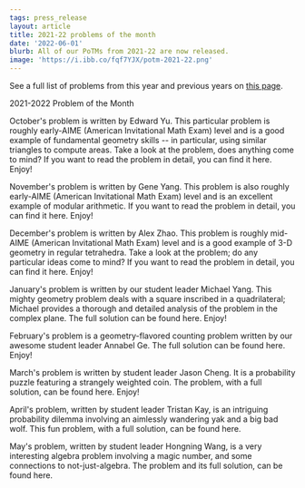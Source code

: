 ```yaml
---
tags: press_release
layout: article
title: 2021-22 problems of the month
date: '2022-06-01'
blurb: All of our PoTMs from 2021-22 are now released.
image: 'https://i.ibb.co/fqf7YJX/potm-2021-22.png'
---
```


See a full list of problems from this year and previous years on [this page](/potm).

2021-2022 Problem of the Month

October's problem is written by Edward Yu. This particular problem is roughly early-AIME (American Invitational Math Exam) level and is a good example of fundamental geometry skills -- in particular, using similar triangles to compute areas. Take a look at the problem, does anything come to mind? If you want to read the problem in detail, you can find it here. Enjoy!

November's problem is written by Gene Yang. This problem is also roughly early-AIME (American Invitational Math Exam) level and is an excellent example of modular arithmetic. If you want to read the problem in detail, you can find it here. Enjoy!

December's problem is written by Alex Zhao. This problem is roughly mid-AIME (American Invitational Math Exam) level and is a good example of 3-D geometry in regular tetrahedra. Take a look at the problem; do any particular ideas come to mind? If you want to read the problem in detail, you can find it here. Enjoy!

January's problem is written by our student leader Michael Yang. This mighty geometry problem deals with a square inscribed in a quadrilateral; Michael provides a thorough and detailed analysis of the problem in the complex plane. The full solution can be found here. Enjoy!

February's problem is a geometry-flavored counting problem written by our awesome student leader Annabel Ge. The full solution can be found here. Enjoy!

March's problem is written by student leader Jason Cheng. It is a probability puzzle featuring a strangely weighted coin. The problem, with a full solution, can be found here. Enjoy!

April's problem, written by student leader Tristan Kay, is an intriguing probability dilemma involving an aimlessly wandering yak and a big bad wolf. This fun problem, with a full solution, can be found here.

May's problem, written by student leader Hongning Wang, is a very interesting algebra problem involving a magic number, and some connections to not-just-algebra. The problem and its full solution, can be found here.
